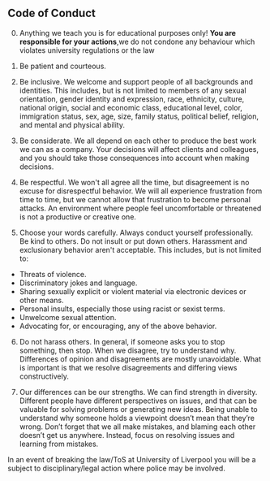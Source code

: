 ## Code of Conduct
0. Anything we teach you is for educational purposes only! __You are responsible for your actions__,we do not condone any behaviour which violates university regulations or the law

1. Be patient and courteous.

2. Be inclusive. We welcome and support people of all backgrounds and identities. This includes, but is not limited to members of any sexual orientation, gender identity and expression, race, ethnicity, culture, national origin, social and economic class, educational level, color, immigration status, sex, age, size, family status, political belief, religion, and mental and physical ability.

3. Be considerate. We all depend on each other to produce the best work we can as a company. Your decisions will affect clients and colleagues, and you should take those consequences into account when making decisions.

4. Be respectful. We won't all agree all the time, but disagreement is no excuse for disrespectful behavior. We will all experience frustration from time to time, but we cannot allow that frustration to become personal attacks. An environment where people feel uncomfortable or threatened is not a productive or creative one.

5. Choose your words carefully. Always conduct yourself professionally. Be kind to others. Do not insult or put down others. Harassment and exclusionary behavior aren't acceptable. This includes, but is not limited to: 
- Threats of violence. 
- Discriminatory jokes and language. 
- Sharing sexually explicit or violent material via electronic devices or other means. 
- Personal insults, especially those using racist or sexist terms. 
- Unwelcome sexual attention. 
- Advocating for, or encouraging, any of the above behavior.

6. Do not harass others. In general, if someone asks you to stop something, then stop. When we disagree, try to understand why. Differences of opinion and disagreements are mostly unavoidable. What is important is that we resolve disagreements and differing views constructively.

7. Our differences can be our strengths. We can find strength in diversity. Different people have different perspectives on issues, and that can be valuable for solving problems or generating new ideas. Being unable to understand why someone holds a viewpoint doesn’t mean that they’re wrong. Don’t forget that we all make mistakes, and blaming each other doesn’t get us anywhere. Instead, focus on resolving issues and learning from mistakes.

In an event of breaking the law/ToS at University of Liverpool you will be a subject to disciplinary/legal action where police may be involved.
